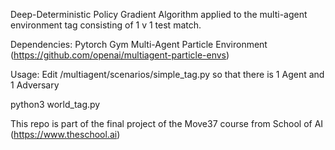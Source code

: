 Deep-Deterministic Policy Gradient Algorithm applied to the multi-agent 
environment tag consisting of 1 v 1 test match.

Dependencies:
Pytorch
Gym
Multi-Agent Particle Environment (https://github.com/openai/multiagent-particle-envs)

Usage: Edit /multiagent/scenarios/simple_tag.py so that there is 1 Agent and 1 Adversary

python3 world_tag.py

This repo is part of the final project of the Move37 course from School of AI (https://www.theschool.ai) 